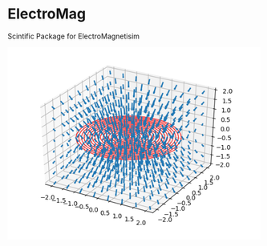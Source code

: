# ElectroMag

Scintific Package for ElectroMagnetisim


![Screenshot](Biot_savart_law/spiral_loop_field.png)
